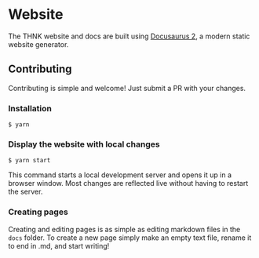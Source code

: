 # Website

The THNK website and docs are built using [Docusaurus 2](https://docusaurus.io/), a modern static website generator.

## Contributing

Contributing is simple and welcome! Just submit a PR with your changes.

### Installation

```
$ yarn
```

### Display the website with local changes

```
$ yarn start
```

This command starts a local development server and opens it up in a browser window. Most changes are reflected live without having to restart the server.

### Creating pages

Creating and editing pages is as simple as editing markdown files in the `docs` folder. To create a new page simply make an empty text file, rename it to end in .md, and start writing!
